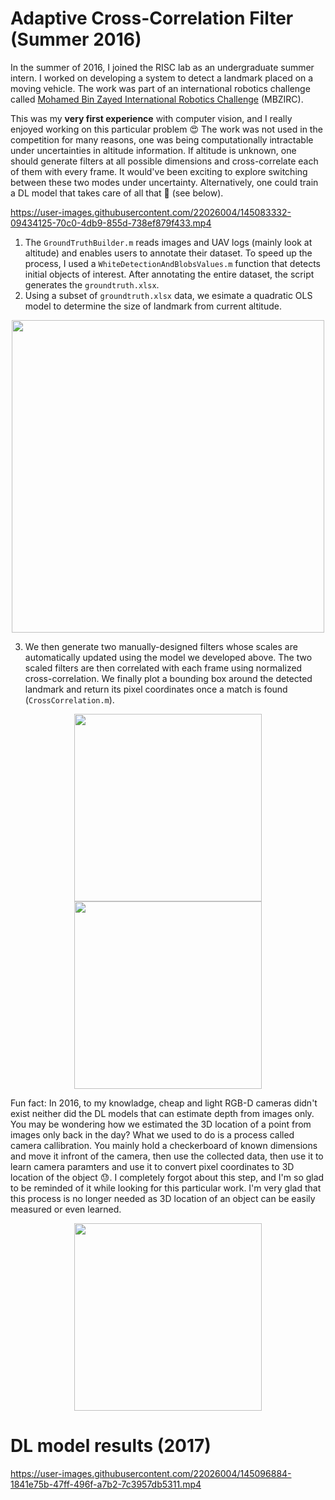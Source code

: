 # Adaptive Cross-Correlation Filter (Summer 2016)

In the summer of 2016, I joined the RISC lab as an undergraduate summer intern. I worked on developing a system to detect a landmark placed on a moving vehicle. The work was part of an international robotics challenge called [Mohamed Bin Zayed International Robotics Challenge](www.mbzirc.com) (MBZIRC).

This was my **very first experience** with computer vision, and I really enjoyed working on this particular problem 😍 The work was not used in the competition for many reasons, one was being computationally intractable under uncertainties in altitude information. If altitude is unknown, one should generate filters at all possible dimensions and cross-correlate each of them with every frame. It would've been exciting to explore switching between these two modes under uncertainty. Alternatively, one could train a DL model that takes care of all that 🤪 (see below).

https://user-images.githubusercontent.com/22026004/145083332-09434125-70c0-4db9-855d-738ef879f433.mp4

1. The `GroundTruthBuilder.m` reads images and UAV logs (mainly look at altitude) and enables users to annotate their dataset. To speed up the process, I used a `WhiteDetectionAndBlobsValues.m` function that detects initial objects of interest. After annotating the entire dataset, the script generates the `groundtruth.xlsx`.
2. Using a subset of `groundtruth.xlsx` data, we esimate a quadratic OLS model to determine the size of landmark from current altitude.

<p align="center">
  <img src="https://github.com/hayaalsh/AdaptiveCrossCorrelationFilterSummer2016/blob/main/alt2lengthmodel.jpg" width="500">
</p>

3. We then generate two manually-designed filters whose scales are automatically updated using the model we developed above. The two scaled filters are then correlated with each frame using normalized cross-correlation. We finally plot a bounding box around the detected landmark and return its pixel coordinates once a match is found (`CrossCorrelation.m`).

<p align="center">
  <img src=https://github.com/hayaalsh/AdaptiveCrossCorrelationFilterSummer2016/blob/main/filter1.png width="300"> <img     src=https://github.com/hayaalsh/AdaptiveCrossCorrelationFilterSummer2016/blob/main/filter2.png width="300">
</p>

Fun fact: In 2016, to my knowladge, cheap and light RGB-D cameras didn't exist neither did the DL models that can estimate depth from images only. You may be wondering how we estimated the 3D location of a point from images only back in the day? What we used to do is a process called camera callibration. You mainly hold a checkerboard of known dimensions and move it infront of the camera, then use the collected data, then use it to learn camera paramters and use it to convert pixel coordinates to 3D location of the object 😓. I completely forgot about this step, and I'm so glad to be reminded of it while looking for this particular work. I'm very glad that this process is no longer needed as 3D location of an object can be easily measured or even learned.

<p align="center">
  <img src=https://user-images.githubusercontent.com/22026004/145243014-cf66c47c-7394-4412-8949-57aad2c9a49a.png width="300"> 
</p>

# DL model results (2017)

https://user-images.githubusercontent.com/22026004/145096884-1841e75b-47ff-496f-a7b2-7c3957db5311.mp4
